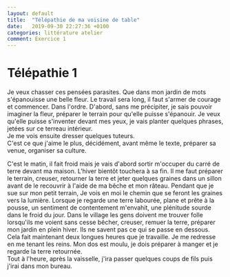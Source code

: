 ```yaml
---
layout: default
title:  "Télépathie de ma voisine de table"
date:   2019-09-30 22:27:36 +0100
categories: littérature atelier
comment: Exercice 1
---
```

# Télépathie 1

Je veux chasser ces pensées parasites. Que dans mon jardin de mots s'épanouisse une belle fleur. Le travail sera long, il faut s'armer de courage et commencer. Dans l'ordre. D'abord, sans me précipiter, je sais pouvoir imaginer la fleur, préparer le terrain pour qu'elle puisse s'épanouir. Je veux qu'elle puisse s'inventer devant mes yeux, je vais planter quelques phrases, jetées sur ce terreau intérieur.  
Je me vois ensuite dresser quelques tuteurs.  
C'est ce que j'aime le plus, décidément, avant même le texte, préparer sa venue, organiser sa culture.

C'est le matin, il fait froid mais je vais d'abord sortir m'occuper du carré de terre devant ma maison. L'hiver bientôt touchera à sa fin. Il me faut préparer le terrain, creuser, retourner la terre et jeter quelques graines dans un sillon avant de le recouvrir à l'aide de ma bêche et mon râteau. Pendant que je sue sur mon petit terrain, Je vois en moi le chemin que se feront les graines vers la lumière. Lorsque je regarde une terre labourée, plane et prête à la pousse, un sentiment de contentement m'envahit, une plénitude sourde dans le froid du jour. Dans le village les gens doivent me trouver folle lorsqu'ils me voient sans cesse bêcher, creuser, remuer la terre, préparer mon jardin en plein hiver. Ils ne savent pas ce qui se passe en dessous.  
Cela fait maintenant deux longues heures que je travaille. Je me redresse en me tenant les reins. Mon dos est moulu, je dois préparer à manger et je regarde la terre retournée.  
Tout à l'heure, après la vaisselle, j'ira passer quelques coups de fils puis j'irai dans mon bureau.
